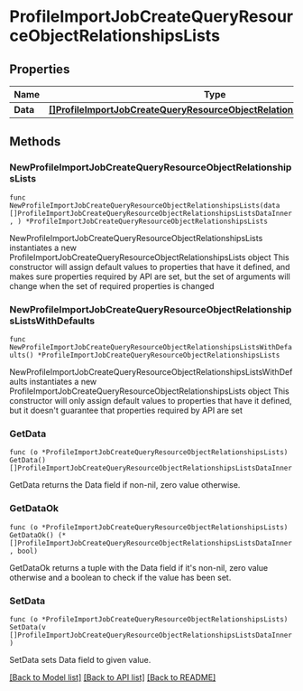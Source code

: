 # ProfileImportJobCreateQueryResourceObjectRelationshipsLists

## Properties

Name | Type | Description | Notes
------------ | ------------- | ------------- | -------------
**Data** | [**[]ProfileImportJobCreateQueryResourceObjectRelationshipsListsDataInner**](ProfileImportJobCreateQueryResourceObjectRelationshipsListsDataInner.md) |  | 

## Methods

### NewProfileImportJobCreateQueryResourceObjectRelationshipsLists

`func NewProfileImportJobCreateQueryResourceObjectRelationshipsLists(data []ProfileImportJobCreateQueryResourceObjectRelationshipsListsDataInner, ) *ProfileImportJobCreateQueryResourceObjectRelationshipsLists`

NewProfileImportJobCreateQueryResourceObjectRelationshipsLists instantiates a new ProfileImportJobCreateQueryResourceObjectRelationshipsLists object
This constructor will assign default values to properties that have it defined,
and makes sure properties required by API are set, but the set of arguments
will change when the set of required properties is changed

### NewProfileImportJobCreateQueryResourceObjectRelationshipsListsWithDefaults

`func NewProfileImportJobCreateQueryResourceObjectRelationshipsListsWithDefaults() *ProfileImportJobCreateQueryResourceObjectRelationshipsLists`

NewProfileImportJobCreateQueryResourceObjectRelationshipsListsWithDefaults instantiates a new ProfileImportJobCreateQueryResourceObjectRelationshipsLists object
This constructor will only assign default values to properties that have it defined,
but it doesn't guarantee that properties required by API are set

### GetData

`func (o *ProfileImportJobCreateQueryResourceObjectRelationshipsLists) GetData() []ProfileImportJobCreateQueryResourceObjectRelationshipsListsDataInner`

GetData returns the Data field if non-nil, zero value otherwise.

### GetDataOk

`func (o *ProfileImportJobCreateQueryResourceObjectRelationshipsLists) GetDataOk() (*[]ProfileImportJobCreateQueryResourceObjectRelationshipsListsDataInner, bool)`

GetDataOk returns a tuple with the Data field if it's non-nil, zero value otherwise
and a boolean to check if the value has been set.

### SetData

`func (o *ProfileImportJobCreateQueryResourceObjectRelationshipsLists) SetData(v []ProfileImportJobCreateQueryResourceObjectRelationshipsListsDataInner)`

SetData sets Data field to given value.



[[Back to Model list]](../README.md#documentation-for-models) [[Back to API list]](../README.md#documentation-for-api-endpoints) [[Back to README]](../README.md)


